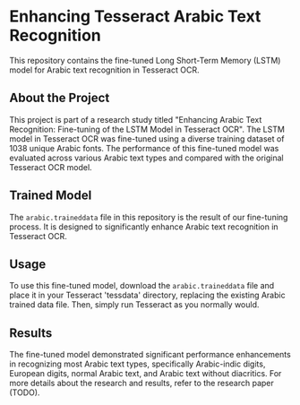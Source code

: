 # Enhancing Tesseract Arabic Text Recognition

This repository contains the fine-tuned Long Short-Term Memory (LSTM) model for Arabic text recognition in Tesseract OCR.

## About the Project
This project is part of a research study titled "Enhancing Arabic Text Recognition: Fine-tuning of the LSTM Model in Tesseract OCR". The LSTM model in Tesseract OCR was fine-tuned using a diverse training dataset of 1038 unique Arabic fonts. The performance of this fine-tuned model was evaluated across various Arabic text types and compared with the original Tesseract OCR model. 

## Trained Model
The `arabic.traineddata` file in this repository is the result of our fine-tuning process. It is designed to significantly enhance Arabic text recognition in Tesseract OCR. 

## Usage
To use this fine-tuned model, download the `arabic.traineddata` file and place it in your Tesseract 'tessdata' directory, replacing the existing Arabic trained data file. Then, simply run Tesseract as you normally would.

## Results
The fine-tuned model demonstrated significant performance enhancements in recognizing most Arabic text types, specifically Arabic-indic digits, European digits, normal Arabic text, and Arabic text without diacritics. For more details about the research and results, refer to the research paper (TODO).
